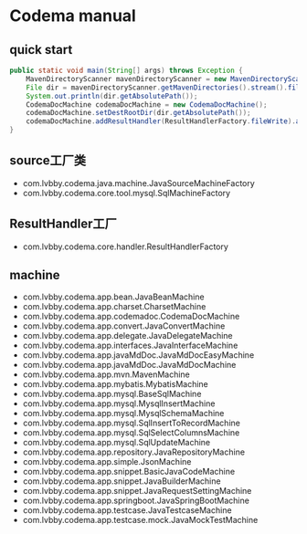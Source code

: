 # Codema manual
## quick start
```java
public static void main(String[] args) throws Exception {
    MavenDirectoryScanner mavenDirectoryScanner = new MavenDirectoryScanner(Lists.newArrayList(new File(System.getProperty("user.home"), "workspace")));
    File dir = mavenDirectoryScanner.getMavenDirectories().stream().filter(file -> file.getAbsolutePath().endsWith("codema")).findAny().orElse(null);
    System.out.println(dir.getAbsolutePath());
    CodemaDocMachine codemaDocMachine = new CodemaDocMachine();
    codemaDocMachine.setDestRootDir(dir.getAbsolutePath());
    codemaDocMachine.addResultHandler(ResultHandlerFactory.fileWrite).addResultHandler(ResultHandlerFactory.print).run();
}
```
## source工厂类
* com.lvbby.codema.java.machine.JavaSourceMachineFactory
* com.lvbby.codema.core.tool.mysql.SqlMachineFactory
## ResultHandler工厂
* com.lvbby.codema.core.handler.ResultHandlerFactory

## machine
* com.lvbby.codema.app.bean.JavaBeanMachine
* com.lvbby.codema.app.charset.CharsetMachine
* com.lvbby.codema.app.codemadoc.CodemaDocMachine
* com.lvbby.codema.app.convert.JavaConvertMachine
* com.lvbby.codema.app.delegate.JavaDelegateMachine
* com.lvbby.codema.app.interfaces.JavaInterfaceMachine
* com.lvbby.codema.app.javaMdDoc.JavaMdDocEasyMachine
* com.lvbby.codema.app.javaMdDoc.JavaMdDocMachine
* com.lvbby.codema.app.mvn.MavenMachine
* com.lvbby.codema.app.mybatis.MybatisMachine
* com.lvbby.codema.app.mysql.BaseSqlMachine
* com.lvbby.codema.app.mysql.MysqlInsertMachine
* com.lvbby.codema.app.mysql.MysqlSchemaMachine
* com.lvbby.codema.app.mysql.SqlInsertToRecordMachine
* com.lvbby.codema.app.mysql.SqlSelectColumnsMachine
* com.lvbby.codema.app.mysql.SqlUpdateMachine
* com.lvbby.codema.app.repository.JavaRepositoryMachine
* com.lvbby.codema.app.simple.JsonMachine
* com.lvbby.codema.app.snippet.BasicJavaCodeMachine
* com.lvbby.codema.app.snippet.JavaBuilderMachine
* com.lvbby.codema.app.snippet.JavaRequestSettingMachine
* com.lvbby.codema.app.springboot.JavaSpringBootMachine
* com.lvbby.codema.app.testcase.JavaTestcaseMachine
* com.lvbby.codema.app.testcase.mock.JavaMockTestMachine
